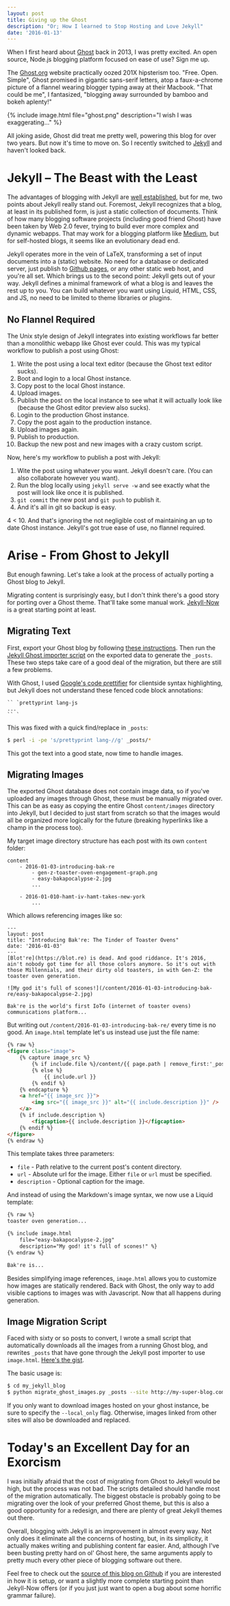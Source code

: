 ```yaml
---
layout: post
title: Giving up the Ghost
description: "Or; How I learned to Stop Hosting and Love Jekyll"
date: '2016-01-13'
---
```


When I first heard about [Ghost][] back in 2013, I was pretty excited. An open source, Node.js blogging platform focused on ease of use? Sign me up.

The [Ghost.org](http://web.archive.org/web/20131108182903/https://ghost.org/features) website practically oozed 201X hipsterism too. "Free. Open. Simple", Ghost promised in gigantic sans-serif letters, atop a faux-a-chrome picture of a flannel wearing blogger typing away at their Macbook. "That could be me", I fantasized, "blogging away surrounded by bamboo and bokeh aplenty!" 

{% include image.html file="ghost.png" description="I wish I was exaggerating..." %}

All joking aside, Ghost did treat me pretty well, powering this blog for over two years. But now it's time to move on. So I recently switched to [Jekyll][] and haven't looked back.

# Jekyll – The Beast with the Least
The advantages of blogging with Jekyll are [well established](http://tom.preston-werner.com/2008/11/17/blogging-like-a-hacker.html), but for me, two points about Jekyll really stand out. Foremost, Jekyll recognizes that a blog, at least in its published form, is just a static collection of documents. Think of how many blogging software projects (including good friend Ghost) have been taken by Web 2.0 fever, trying to build ever more complex and dynamic webapps. That may work for a blogging platform like [Medium](https://medium.com), but for self-hosted blogs, it seems like an evolutionary dead end.

Jekyll operates more in the vein of LaTeX, transforming a set of input documents into a (static) website. No need for a database or dedicated server, just publish to [Github pages][pages], or any other static web host, and you're all set. Which brings us to the second point: Jekyll gets out of your way. Jekyll defines a minimal framework of what a blog is and leaves the rest up to you. You can build whatever you want using Liquid, HTML, CSS, and JS, no need to be limited to theme libraries or plugins. 

## No Flannel Required
The Unix style design of Jekyll integrates into existing workflows far better than a monolithic webapp like Ghost ever could. This was my typical workflow to publish a post using Ghost:

1. Write the post using a local text editor (because the Ghost text editor sucks).
2. Boot and login to a local Ghost instance.
3. Copy post to the local Ghost instance.
4. Upload images.
5. Publish the post on the local instance to see what it will actually look like (because the Ghost editor preview also sucks).
6. Login to the production Ghost instance.
7. Copy the post again to the production instance.
8. Upload images again.
9. Publish to production.
10. Backup the new post and new images with a crazy custom script.

Now, here's my workflow to publish a post with Jekyll:

1. Wite the post using whatever you want. Jekyll doesn't care. (You can also collaborate however you want).
2. Run the blog locally using `jekyll serve -w` and see exactly what the post will look like once it is published.
3. `git commit` the new post and `git push` to publish it.
4. And it's all in git so backup is easy.

4 < 10. And that's ignoring the not negligible cost of maintaining an up to date Ghost instance. Jekyll's got true ease of use, no flannel required.

# Arise - From Ghost to Jekyll
But enough fawning. Let's take a look at the process of actually porting a Ghost blog to Jekyll.

Migrating content is surprisingly easy, but I don't think there's a good story for porting over a Ghost theme. That'll take some manual work. [Jekyll-Now](https://github.com/barryclark/jekyll-now) is a great starting point at least.

## Migrating Text
First, export your Ghost blog by following [these instructions](http://support.ghost.org/import-and-export-my-ghost-blog-settings-and-data/). Then run the [Jekyll Ghost importer script](hhttps://github.com/eloyesp/jekyll_ghost_importer) on the exported data to generate the `_posts`. These two steps take care of a good deal of the migration, but there are still a few problems.

With Ghost, I used [Google's code prettifier](https://github.com/google/code-prettify) for clientside syntax highlighting, but Jekyll does not understand these fenced code block annotations:

```
`` `prettyprint lang-js
...
`` `
```

This was fixed with a quick find/replace in `_posts`:

``` bash
$ perl -i -pe 's/prettyprint lang-//g' _posts/*
```

This got the text into a good state, now time to handle images.

## Migrating Images
The exported Ghost database does not contain image data, so if you've uploaded any images through Ghost, these must be manually migrated over. This can be as easy as copying the entire Ghost `content/images` directory into Jekyll, but I decided to just start from scratch so that the images would all be organized more logically for the future (breaking hyperlinks like a champ in the process too).

My target image directory structure has each post with its own `content` folder:

```
content
    - 2016-01-03-introducing-bak-re
        - gen-z-toaster-oven-engagement-graph.png
        - easy-bakapocalypse-2.jpg
        ...
        
    - 2016-01-010-hamt-iv-hamt-takes-new-york
        ...
```

Which allows referencing images like so:

```
---
layout: post
title: "Introducing Bak're: The Tinder of Toaster Ovens" 
date: '2016-01-03'
---
[Blot're](https://blot.re) is dead. And good riddance. It's 2016, ain't nobody got time for all those colors anymore. So it's out with those Millennials, and their dirty old toasters, in with Gen-Z: the toaster oven generation.

![My god it's full of scones!](/content/2016-01-03-introducing-bak-re/easy-bakapocalypse-2.jpg)

Bak're is the world's first IoTo (internet of toaster ovens) communications platform...
```

But writing out `/content/2016-01-03-introducing-bak-re/` every time is no good. An `image.html` template let's us instead use just the file name:

```html
{% raw %} 
<figure class="image">
    {% capture image_src %}
        {% if include.file %}/content/{{ page.path | remove_first:'_posts/' | split:'.' | first }}/{{ include.file }}
        {% else %}
            {{ include.url }}
        {% endif %}
    {% endcapture %}
    <a href="{{ image_src }}">
        <img src="{{ image_src }}" alt="{{ include.description }}" />
    </a>
    {% if include.description %}
        <figcaption>{{ include.description }}</figcaption>
    {% endif %}
</figure>
{% endraw %}
```

This template takes three parameters:

* `file` - Path relative to the current post's content directory.
* `url` - Absolute url for the image. Either `file` or `url` must be specified.
* `description` - Optional caption for the image.

And instead of using the Markdown's image syntax, we now use a Liquid template: 

```html
{% raw %}
toaster oven generation...

{% include image.html
    file="easy-bakapocalypse-2.jpg"
    description="My god! it's full of scones!" %}
{% endraw %}

Bak're is...
```

Besides simplifying image references, `image.html` allows you to customize how images are statically rendered. Back with Ghost, the only way to add visible captions to images was with Javascript. Now that all happens during generation.

## Image Migration Script
Faced with sixty or so posts to convert, I wrote a small script that automatically downloads all the images from a running Ghost blog, and rewrites `_posts` that have gone through the Jekyll post importer to use `image.html`. [Here's the gist](https://gist.github.com/mattbierner/91d90806fc6d3b414498).

The basic usage is:

```bash
$ cd my_jekyll_blog
$ python migrate_ghost_images.py _posts --site http://my-super-blog.com
```

If you only want to download images hosted on your ghost instance, be sure to specify the `--local_only` flag. Otherwise, images linked from other sites will also be downloaded and replaced.

# Today's an Excellent Day for an Exorcism
I was initially afraid that the cost of migrating from Ghost to Jekyll would be high, but the process was not bad. The scripts detailed should handle most of the migration automatically. The biggest obstacle is probably going to be migrating over the look of your preferred Ghost theme, but this is also a good opportunity for a redesign, and there are plenty of great Jekyll themes out there.

Overall, blogging with Jekyll is an improvement in almost every way. Not only does it eliminate all the concerns of hosting, but, in its simplicity, it actually makes writing and publishing content far easier. And, although I've been busting pretty hard on ol' Ghost here, the same arguments apply to pretty much every other piece of blogging software out there.

Feel free to check out the [source of this blog on Github][src] if you are interested in how it is setup, or want a slightly more complete starting point than Jekyll-Now offers (or if you just just want to open a bug about some horrific grammar failure).

[ghost]: http://ghost.org/
[jekyll]: http://jekyllrb.com/
[pages]: https://pages.github.com

[src]: https://github.com/mattbierner/mattbierner.github.io